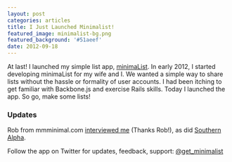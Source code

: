 ```yaml
---
layout: post
categories: articles
title: I Just Launched Minimalist!
featured_image: minimalist-bg.png
featured_background: '#51aeef'
date: 2012-09-18
---
```


At last! I launched my simple list app, [minimaList](http://getminimalist.com). In early 2012, I started developing minimaList for my wife and I. We wanted a simple way to share lists without the hassle or formality of user accounts. I had been itching to get familiar with Backbone.js and exercise Rails skills. Today I launched the app. So go, make some lists!

### Updates

Rob from mmminimal.com [interviewed me](http://mmminimal.com/introducing-minimalist-a-hassle-free-list-app/) (Thanks Rob!), as did [Southern Alpha](http://southernalpha.com/general/new-orleans-developer-builds-a-simple-clean-app-to-help-organize-your-life/).

Follow the app on Twitter for updates, feedback, support: [@get_minimalist](http://twitter.com/get_minimalist)
